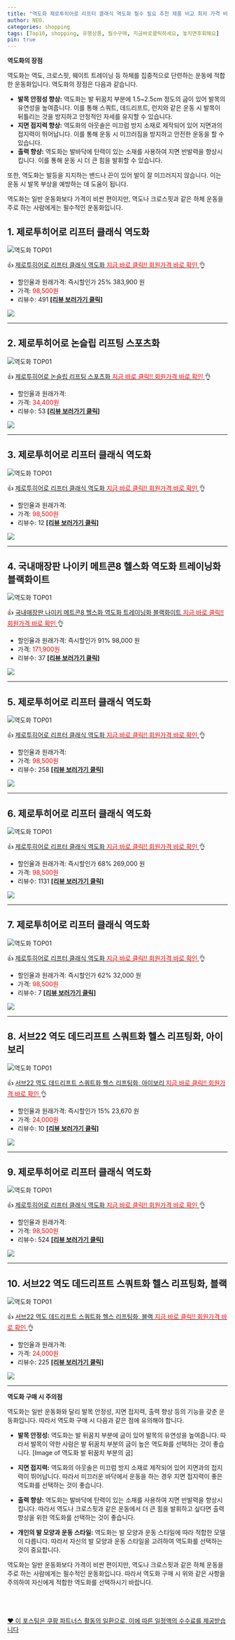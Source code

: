 ```yaml
---
title: "역도화 제로투히어로 리프터 클래식 역도화 필수 필요 추천 제품 비교 최저 가격 비교 장점 구매 후기 구매평"
author: NEO.
categories: shopping
tags: [Top10, shopping, 유행상품, 필수구매, 지금바로클릭하세요, 놓치면후회해요]
pin: true
---
```

**역도화의 장점**

역도화는 역도, 크로스핏, 웨이트 트레이닝 등 하체를 집중적으로 단련하는 운동에 적합한 운동화입니다. 역도화의 장점은 다음과 같습니다.

* **발목 안정성 향상:** 역도화는 발 뒤꿈치 부분에 1.5~2.5cm 정도의 굽이 있어 발목의 유연성을 높여줍니다. 이를 통해 스쿼트, 데드리프트, 런지와 같은 운동 시 발목이 뒤틀리는 것을 방지하고 안정적인 자세를 유지할 수 있습니다.
* **지면 접지력 향상:** 역도화의 아웃솔은 미끄럼 방지 소재로 제작되어 있어 지면과의 접지력이 뛰어납니다. 이를 통해 운동 시 미끄러짐을 방지하고 안전한 운동을 할 수 있습니다.
* **출력 향상:** 역도화는 발바닥에 탄력이 있는 소재를 사용하여 지면 반발력을 향상시킵니다. 이를 통해 운동 시 더 큰 힘을 발휘할 수 있습니다.

또한, 역도화는 발등을 지지하는 밴드나 끈이 있어 발이 잘 미끄러지지 않습니다. 이는 운동 시 발목 부상을 예방하는 데 도움이 됩니다.

역도화는 일반 운동화보다 가격이 비싼 편이지만, 역도나 크로스핏과 같은 하체 운동을 주로 하는 사람에게는 필수적인 운동화입니다.

   

## 1. 제로투히어로 리프터 클래식 역도화

![역도화 TOP01](https://thumbnail9.coupangcdn.com/thumbnails/remote/490x490ex/image/retail/images/2023/03/16/14/7/9bdec5c4-5e47-434a-805f-4be63adc1e84.jpg)


👍 [제로투히어로 리프터 클래식 역도화 <font color=red> 지금 바로 클릭!! 회원가격 바로 확인 </font> ](https://link.coupang.com/re/AFFSDP?lptag=AF3617701&subid=GithubCoopas&pageKey=7201413317&traceid=V0-153&itemId=18204059307&vendorItemId=85352421980) 👌 


- 할인율과 원래가격: 즉시할인가 25%  383,900   원
- 가격: <span style='color:red'>98,500원</span>
- 리뷰수: 491  [**[리뷰 보러가기 클릭]**](https://link.coupang.com/re/AFFSDP?lptag=AF3617701&subid=GithubCoopas&pageKey=7201413317&traceid=V0-153&itemId=18204059307&vendorItemId=85352421980)

[![](/discount_price.png)](https://link.coupang.com/re/AFFSDP?lptag=AF3617701&subid=GithubCoopas&pageKey=7201413317&traceid=V0-153&itemId=18204059307&vendorItemId=85352421980)

---


   

## 2. 제로투히어로 논슬립 리프팅 스포츠화

![역도화 TOP01](https://thumbnail9.coupangcdn.com/thumbnails/remote/490x490ex/image/retail/images/2627032016805516-489de0ab-92ae-4b72-8962-69eaee47b075.jpg)


👍 [제로투히어로 논슬립 리프팅 스포츠화 <font color=red> 지금 바로 클릭!! 회원가격 바로 확인 </font> ](https://link.coupang.com/re/AFFSDP?lptag=AF3617701&subid=GithubCoopas&pageKey=6386603236&traceid=V0-153&itemId=13593840755&vendorItemId=80846989522) 👌 


- 할인율과 원래가격: 
- 가격: <span style='color:red'>34,400원</span>
- 리뷰수: 53  [**[리뷰 보러가기 클릭]**](https://link.coupang.com/re/AFFSDP?lptag=AF3617701&subid=GithubCoopas&pageKey=6386603236&traceid=V0-153&itemId=13593840755&vendorItemId=80846989522)

[![](/discount_price.png)](https://link.coupang.com/re/AFFSDP?lptag=AF3617701&subid=GithubCoopas&pageKey=6386603236&traceid=V0-153&itemId=13593840755&vendorItemId=80846989522)

---


   

## 3. 제로투히어로 리프터 클래식 역도화

![역도화 TOP01](https://thumbnail7.coupangcdn.com/thumbnails/remote/490x490ex/image/rs_quotation_api/4jtdhjkp/0950c0b3423e4217828a867e912ed40d.jpg)


👍 [제로투히어로 리프터 클래식 역도화 <font color=red> 지금 바로 클릭!! 회원가격 바로 확인 </font> ](https://link.coupang.com/re/AFFSDP?lptag=AF3617701&subid=GithubCoopas&pageKey=7201230106&traceid=V0-153&itemId=18203320784&vendorItemId=85351710452) 👌 


- 할인율과 원래가격: 
- 가격: <span style='color:red'>98,500원</span>
- 리뷰수: 12  [**[리뷰 보러가기 클릭]**](https://link.coupang.com/re/AFFSDP?lptag=AF3617701&subid=GithubCoopas&pageKey=7201230106&traceid=V0-153&itemId=18203320784&vendorItemId=85351710452)

[![](/discount_price.png)](https://link.coupang.com/re/AFFSDP?lptag=AF3617701&subid=GithubCoopas&pageKey=7201230106&traceid=V0-153&itemId=18203320784&vendorItemId=85351710452)

---


   

## 4. 국내매장판 나이키 메트콘8 헬스화 역도화 트레이닝화 블랙화이트

![역도화 TOP01](https://thumbnail6.coupangcdn.com/thumbnails/remote/490x490ex/image/vendor_inventory/1b50/b6d98bd851af4e824039864935a71b5c6711cd1aa4c206eca45fb2814183.jpg)


👍 [국내매장판 나이키 메트콘8 헬스화 역도화 트레이닝화 블랙화이트 <font color=red> 지금 바로 클릭!! 회원가격 바로 확인 </font> ](https://link.coupang.com/re/AFFSDP?lptag=AF3617701&subid=GithubCoopas&pageKey=7502576427&traceid=V0-153&itemId=19642216583&vendorItemId=87885544548) 👌 


- 할인율과 원래가격: 즉시할인가 91%  98,000   원
- 가격: <span style='color:red'>171,900원</span>
- 리뷰수: 37  [**[리뷰 보러가기 클릭]**](https://link.coupang.com/re/AFFSDP?lptag=AF3617701&subid=GithubCoopas&pageKey=7502576427&traceid=V0-153&itemId=19642216583&vendorItemId=87885544548)

[![](/discount_price.png)](https://link.coupang.com/re/AFFSDP?lptag=AF3617701&subid=GithubCoopas&pageKey=7502576427&traceid=V0-153&itemId=19642216583&vendorItemId=87885544548)

---


   

## 5. 제로투히어로 리프터 클래식 역도화

![역도화 TOP01](https://thumbnail6.coupangcdn.com/thumbnails/remote/490x490ex/image/rs_quotation_api/obmku4nc/f3ed8ae397314942af499f65b8641926.jpg)


👍 [제로투히어로 리프터 클래식 역도화 <font color=red> 지금 바로 클릭!! 회원가격 바로 확인 </font> ](https://link.coupang.com/re/AFFSDP?lptag=AF3617701&subid=GithubCoopas&pageKey=7201230106&traceid=V0-153&itemId=18203320777&vendorItemId=85351710411) 👌 


- 할인율과 원래가격: 
- 가격: <span style='color:red'>98,500원</span>
- 리뷰수: 258  [**[리뷰 보러가기 클릭]**](https://link.coupang.com/re/AFFSDP?lptag=AF3617701&subid=GithubCoopas&pageKey=7201230106&traceid=V0-153&itemId=18203320777&vendorItemId=85351710411)

[![](/discount_price.png)](https://link.coupang.com/re/AFFSDP?lptag=AF3617701&subid=GithubCoopas&pageKey=7201230106&traceid=V0-153&itemId=18203320777&vendorItemId=85351710411)

---


   

## 6. 제로투히어로 리프터 클래식 역도화

![역도화 TOP01](https://thumbnail7.coupangcdn.com/thumbnails/remote/490x490ex/image/rs_quotation_api/4jtdhjkp/0950c0b3423e4217828a867e912ed40d.jpg)


👍 [제로투히어로 리프터 클래식 역도화 <font color=red> 지금 바로 클릭!! 회원가격 바로 확인 </font> ](https://link.coupang.com/re/AFFSDP?lptag=AF3617701&subid=GithubCoopas&pageKey=7201230106&traceid=V0-153&itemId=18203320784&vendorItemId=85351710452) 👌 


- 할인율과 원래가격: 즉시할인가 68%  269,000   원
- 가격: <span style='color:red'>98,500원</span>
- 리뷰수: 1131  [**[리뷰 보러가기 클릭]**](https://link.coupang.com/re/AFFSDP?lptag=AF3617701&subid=GithubCoopas&pageKey=7201230106&traceid=V0-153&itemId=18203320784&vendorItemId=85351710452)

[![](/discount_price.png)](https://link.coupang.com/re/AFFSDP?lptag=AF3617701&subid=GithubCoopas&pageKey=7201230106&traceid=V0-153&itemId=18203320784&vendorItemId=85351710452)

---


   

## 7. 제로투히어로 리프터 클래식 역도화

![역도화 TOP01](https://thumbnail9.coupangcdn.com/thumbnails/remote/490x490ex/image/retail/images/2023/03/16/14/6/51b283b4-985c-4ca5-83ad-00260c76defc.jpg)


👍 [제로투히어로 리프터 클래식 역도화 <font color=red> 지금 바로 클릭!! 회원가격 바로 확인 </font> ](https://link.coupang.com/re/AFFSDP?lptag=AF3617701&subid=GithubCoopas&pageKey=7201413317&traceid=V0-153&itemId=18204059313&vendorItemId=85352421998) 👌 


- 할인율과 원래가격: 즉시할인가 62%  32,000   원
- 가격: <span style='color:red'>98,500원</span>
- 리뷰수: 7  [**[리뷰 보러가기 클릭]**](https://link.coupang.com/re/AFFSDP?lptag=AF3617701&subid=GithubCoopas&pageKey=7201413317&traceid=V0-153&itemId=18204059313&vendorItemId=85352421998)

[![](/discount_price.png)](https://link.coupang.com/re/AFFSDP?lptag=AF3617701&subid=GithubCoopas&pageKey=7201413317&traceid=V0-153&itemId=18204059313&vendorItemId=85352421998)

---


   

## 8. 서브22 역도 데드리프트 스쿼트화 헬스 리프팅화, 아이보리

![역도화 TOP01](https://thumbnail8.coupangcdn.com/thumbnails/remote/490x490ex/image/vendor_inventory/fa68/d6000df0fe3c17dc16d1a1d9f6aafb75502f7167c658c3d01209ec096582.jpg)


👍 [서브22 역도 데드리프트 스쿼트화 헬스 리프팅화, 아이보리 <font color=red> 지금 바로 클릭!! 회원가격 바로 확인 </font> ](https://link.coupang.com/re/AFFSDP?lptag=AF3617701&subid=GithubCoopas&pageKey=7251437557&traceid=V0-153&itemId=18447016974&vendorItemId=85589853365) 👌 


- 할인율과 원래가격: 즉시할인가 15%  23,670   원
- 가격: <span style='color:red'>24,000원</span>
- 리뷰수: 10  [**[리뷰 보러가기 클릭]**](https://link.coupang.com/re/AFFSDP?lptag=AF3617701&subid=GithubCoopas&pageKey=7251437557&traceid=V0-153&itemId=18447016974&vendorItemId=85589853365)

[![](/discount_price.png)](https://link.coupang.com/re/AFFSDP?lptag=AF3617701&subid=GithubCoopas&pageKey=7251437557&traceid=V0-153&itemId=18447016974&vendorItemId=85589853365)

---


   

## 9. 제로투히어로 리프터 클래식 역도화

![역도화 TOP01](https://thumbnail9.coupangcdn.com/thumbnails/remote/490x490ex/image/retail/images/2023/03/16/14/6/51b283b4-985c-4ca5-83ad-00260c76defc.jpg)


👍 [제로투히어로 리프터 클래식 역도화 <font color=red> 지금 바로 클릭!! 회원가격 바로 확인 </font> ](https://link.coupang.com/re/AFFSDP?lptag=AF3617701&subid=GithubCoopas&pageKey=7201413317&traceid=V0-153&itemId=18204059322&vendorItemId=85352422028) 👌 


- 할인율과 원래가격: 
- 가격: <span style='color:red'>98,500원</span>
- 리뷰수: 524  [**[리뷰 보러가기 클릭]**](https://link.coupang.com/re/AFFSDP?lptag=AF3617701&subid=GithubCoopas&pageKey=7201413317&traceid=V0-153&itemId=18204059322&vendorItemId=85352422028)

[![](/discount_price.png)](https://link.coupang.com/re/AFFSDP?lptag=AF3617701&subid=GithubCoopas&pageKey=7201413317&traceid=V0-153&itemId=18204059322&vendorItemId=85352422028)

---


   

## 10. 서브22 역도 데드리프트 스쿼트화 헬스 리프팅화, 블랙

![역도화 TOP01](https://thumbnail9.coupangcdn.com/thumbnails/remote/490x490ex/image/vendor_inventory/2547/08e30c2dde78fb681bb6e32f88acb82bdbd29ac062151a7ac13be5c9c9ae.jpg)


👍 [서브22 역도 데드리프트 스쿼트화 헬스 리프팅화, 블랙 <font color=red> 지금 바로 클릭!! 회원가격 바로 확인 </font> ](https://link.coupang.com/re/AFFSDP?lptag=AF3617701&subid=GithubCoopas&pageKey=7251437557&traceid=V0-153&itemId=18447016979&vendorItemId=85589853267) 👌 


- 할인율과 원래가격: 
- 가격: <span style='color:red'>24,000원</span>
- 리뷰수: 225  [**[리뷰 보러가기 클릭]**](https://link.coupang.com/re/AFFSDP?lptag=AF3617701&subid=GithubCoopas&pageKey=7251437557&traceid=V0-153&itemId=18447016979&vendorItemId=85589853267)

[![](/discount_price.png)](https://link.coupang.com/re/AFFSDP?lptag=AF3617701&subid=GithubCoopas&pageKey=7251437557&traceid=V0-153&itemId=18447016979&vendorItemId=85589853267)

---
**역도화 구매 시 주의점**

역도화는 일반 운동화와 달리 발목 안정성, 지면 접지력, 출력 향상 등의 기능을 갖춘 운동화입니다. 따라서 역도화 구매 시 다음과 같은 점에 유의해야 합니다.

* **발목 안정성:** 역도화는 발 뒤꿈치 부분에 굽이 있어 발목의 유연성을 높여줍니다. 따라서 발목이 약한 사람은 발 뒤꿈치 부분의 굽이 높은 역도화를 선택하는 것이 좋습니다.
[Image of 역도화 발 뒤꿈치 부분의 굽]

* **지면 접지력:** 역도화의 아웃솔은 미끄럼 방지 소재로 제작되어 있어 지면과의 접지력이 뛰어납니다. 따라서 미끄러운 바닥에서 운동을 하는 경우 지면 접지력이 좋은 역도화를 선택하는 것이 좋습니다.


* **출력 향상:** 역도화는 발바닥에 탄력이 있는 소재를 사용하여 지면 반발력을 향상시킵니다. 따라서 역도나 크로스핏과 같은 운동에서 더 큰 힘을 발휘하고 싶다면 출력 향상을 위한 역도화를 선택하는 것이 좋습니다.


* **개인의 발 모양과 운동 스타일:** 역도화는 발 모양과 운동 스타일에 따라 적합한 모델이 다릅니다. 따라서 자신의 발 모양과 운동 스타일을 고려하여 역도화를 선택하는 것이 중요합니다.

역도화는 일반 운동화보다 가격이 비싼 편이지만, 역도나 크로스핏과 같은 하체 운동을 주로 하는 사람에게는 필수적인 운동화입니다. 따라서 역도화 구매 시 위와 같은 사항을 주의하여 자신에게 적합한 역도화를 선택하시기 바랍니다.<br><br><br><br><br> [ ❤  이 포스팅은 쿠팡 파트너스 활동의 일환으로, 이에 따른 일정액의 수수료를 제공받습니다](https://link.coupang.com/a/bcEFyh)